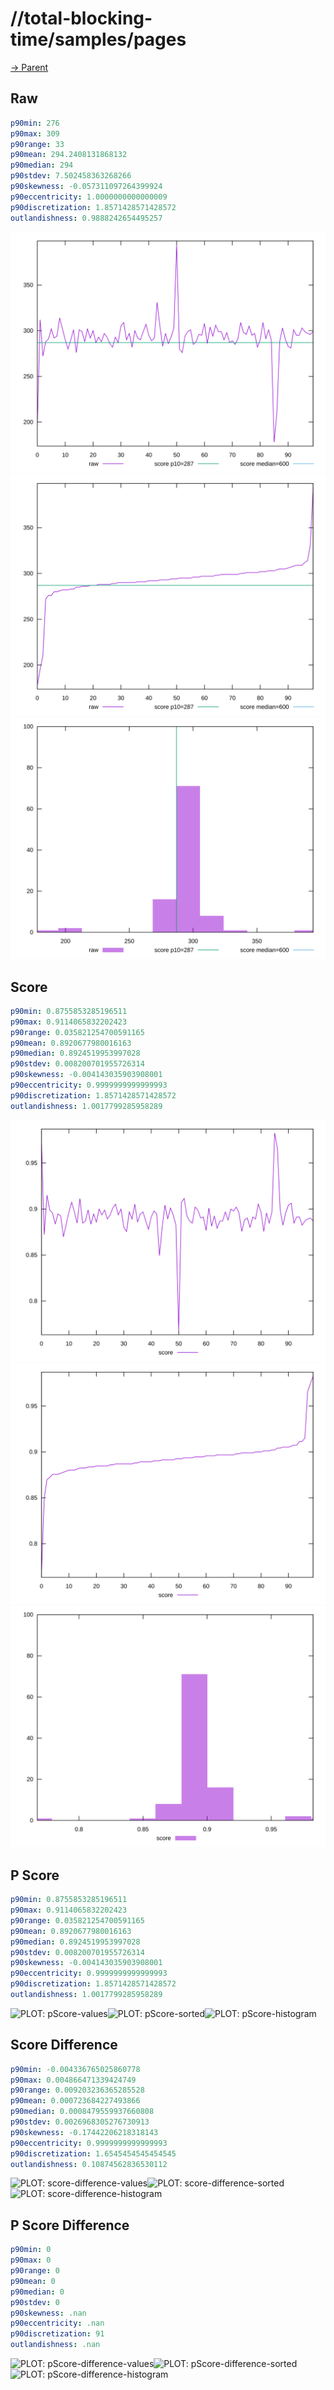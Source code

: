 
# //total-blocking-time/samples/pages

[→ Parent](../..)


## Raw


```yaml
p90min: 276
p90max: 309
p90range: 33
p90mean: 294.2408131868132
p90median: 294
p90stdev: 7.502458363268266
p90skewness: -0.057311097264399924
p90eccentricity: 1.0000000000000009
p90discretization: 1.8571428571428572
outlandishness: 0.9888242654495257

```

![PLOT: raw-values](./raw/values.svg)![PLOT: raw-sorted](./raw/sorted.svg)![PLOT: raw-histogram](./raw/histogram.svg)
## Score


```yaml
p90min: 0.8755853285196511
p90max: 0.9114065832202423
p90range: 0.035821254700591165
p90mean: 0.8920677980016163
p90median: 0.8924519953997028
p90stdev: 0.008200701955726314
p90skewness: -0.004143035903908001
p90eccentricity: 0.9999999999999993
p90discretization: 1.8571428571428572
outlandishness: 1.0017799285958289

```

![PLOT: score-values](./score/values.svg)![PLOT: score-sorted](./score/sorted.svg)![PLOT: score-histogram](./score/histogram.svg)
## P Score


```yaml
p90min: 0.8755853285196511
p90max: 0.9114065832202423
p90range: 0.035821254700591165
p90mean: 0.8920677980016163
p90median: 0.8924519953997028
p90stdev: 0.008200701955726314
p90skewness: -0.004143035903908001
p90eccentricity: 0.9999999999999993
p90discretization: 1.8571428571428572
outlandishness: 1.0017799285958289

```

![PLOT: pScore-values](./pScore/values.svg)![PLOT: pScore-sorted](./pScore/sorted.svg)![PLOT: pScore-histogram](./pScore/histogram.svg)
## Score Difference


```yaml
p90min: -0.004336765025860778
p90max: 0.004866471339424749
p90range: 0.009203236365285528
p90mean: 0.000723684227493866
p90median: 0.0008479559937660808
p90stdev: 0.0026968305276730913
p90skewness: -0.17442206218318143
p90eccentricity: 0.9999999999999993
p90discretization: 1.6545454545454545
outlandishness: 0.10874562836530112

```

![PLOT: score-difference-values](./score-difference/values.svg)![PLOT: score-difference-sorted](./score-difference/sorted.svg)![PLOT: score-difference-histogram](./score-difference/histogram.svg)
## P Score Difference


```yaml
p90min: 0
p90max: 0
p90range: 0
p90mean: 0
p90median: 0
p90stdev: 0
p90skewness: .nan
p90eccentricity: .nan
p90discretization: 91
outlandishness: .nan

```

![PLOT: pScore-difference-values](./pScore-difference/values.svg)![PLOT: pScore-difference-sorted](./pScore-difference/sorted.svg)![PLOT: pScore-difference-histogram](./pScore-difference/histogram.svg)